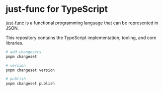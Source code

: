# just-func for TypeScript

[just-func] is a functional programming language that can be represented in JSON.

This repository contains the TypeScript implementation, tooling, and core libraries.

```sh
# add changesets
pnpm changeset

# version
pnpm changeset version

# publish
pnpm changeset publish
```

[just-func]: https://github.com/justland/just-func
